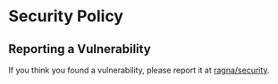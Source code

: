 # Security Policy

## Reporting a Vulnerability

If you think you found a vulnerability, please report it at
[ragna/security](https://github.com/Quansight/ragna/security).
